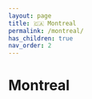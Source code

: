 ```yaml
---
layout: page
title: 🇨🇦 Montreal
permalink: /montreal/
has_children: true
nav_order: 2
---
```


# Montreal

